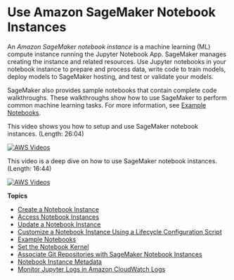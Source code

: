 # Use Amazon SageMaker Notebook Instances<a name="nbi"></a>

An *Amazon SageMaker notebook instance* is a machine learning \(ML\) compute instance running the Jupyter Notebook App\. SageMaker manages creating the instance and related resources\. Use Jupyter notebooks in your notebook instance to prepare and process data, write code to train models, deploy models to SageMaker hosting, and test or validate your models\.

SageMaker also provides sample notebooks that contain complete code walkthroughs\. These walkthroughs show how to use SageMaker to perform common machine learning tasks\. For more information, see [Example Notebooks](howitworks-nbexamples.md)\.

This video shows you how to setup and use SageMaker notebook instances\. \(Length: 26:04\)

[![AWS Videos](http://img.youtube.com/vi/https://www.youtube.com/embed/X5CLunIzj3U/0.jpg)](http://www.youtube.com/watch?v=https://www.youtube.com/embed/X5CLunIzj3U)

This video is a deep dive on how to use SageMaker notebook instances\. \(Length: 16:44\)

[![AWS Videos](http://img.youtube.com/vi/https://www.youtube.com/embed/uQc8Itd4UTs/0.jpg)](http://www.youtube.com/watch?v=https://www.youtube.com/embed/uQc8Itd4UTs)

**Topics**
+ [Create a Notebook Instance](howitworks-create-ws.md)
+ [Access Notebook Instances](howitworks-access-ws.md)
+ [Update a Notebook Instance](nbi-update.md)
+ [Customize a Notebook Instance Using a Lifecycle Configuration Script](notebook-lifecycle-config.md)
+ [Example Notebooks](howitworks-nbexamples.md)
+ [Set the Notebook Kernel](howitworks-set-kernel.md)
+ [Associate Git Repositories with SageMaker Notebook Instances](nbi-git-repo.md)
+ [Notebook Instance Metadata](nbi-metadata.md)
+ [Monitor Jupyter Logs in Amazon CloudWatch Logs](jupyter-logs.md)